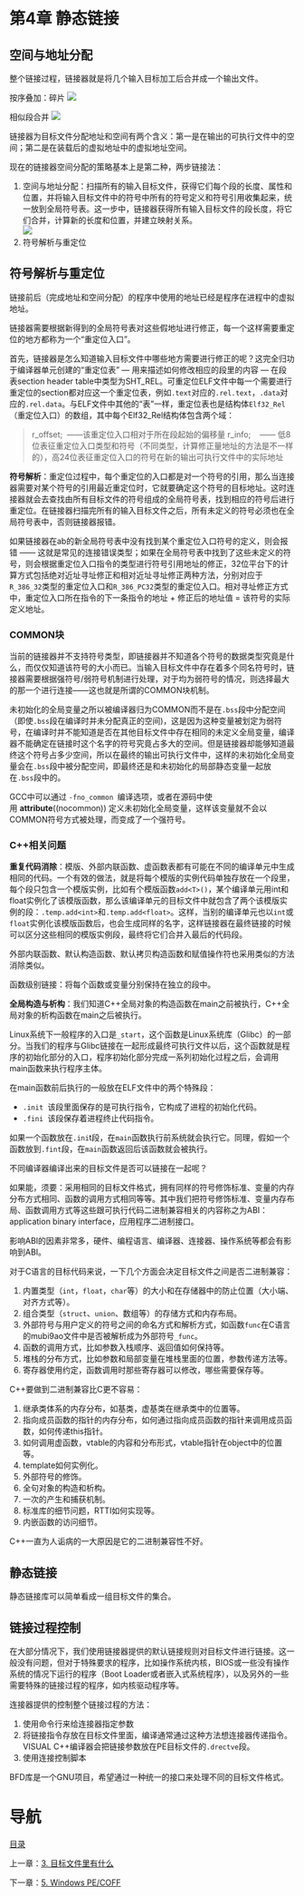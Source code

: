 # 第4章 静态链接

## 空间与地址分配

整个链接过程，链接器就是将几个输入目标加工后合并成一个输出文件。

按序叠加：碎片
![](img/chap4/img0.png)

相似段合并
![](img/chap4/img1.png)

链接器为目标文件分配地址和空间有两个含义：第一是在输出的可执行文件中的空间；第二是在装载后的虚拟地址中的虚拟地址空间。

现在的链接器空间分配的策略基本上是第二种，两步链接法：

1. 空间与地址分配：扫描所有的输入目标文件，获得它们每个段的长度、属性和位置，并将输入目标文件中的符号中所有的符号定义和符号引用收集起来，统一放到全局符号表。这一步中，链接器获得所有输入目标文件的段长度，将它们合并，计算新的长度和位置，并建立映射关系。  
   ![](img/chap4/img2.png)
2. 符号解析与重定位

## 符号解析与重定位

链接前后（完成地址和空间分配）的程序中使用的地址已经是程序在进程中的虚拟地址。

链接器需要根据新得到的全局符号表对这些假地址进行修正，每一个这样需要重定位的地方都称为一个“重定位入口”。

首先，链接器是怎么知道输入目标文件中哪些地方需要进行修正的呢？这完全归功于编译器单元创建的“重定位表” — 用来描述如何修改相应的段里的内容 — 在段表section header table中类型为SHT_REL。可重定位ELF文件中每一个需要进行重定位的section都对应这一个重定位表，例如`.text`对应的`.rel.text`，`.data`对应的`.rel.data`。与ELF文件中其他的“表”一样，重定位表也是结构体`Elf32_Rel`（重定位入口）的数组，其中每个Elf32_Rel结构体包含两个域：

> r_offset;  ——该重定位入口相对于所在段起始的偏移量
> r_info;    —— 低8位表征重定位入口类型和符号（不同类型，计算修正量地址的方法是不一样的），高24位表征重定位入口的符号在新的输出可执行文件中的实际地址

**符号解析**：重定位过程中，每个重定位的入口都是对一个符号的引用，那么当连接器需要对某个符号的引用最近重定位时，它就要确定这个符号的目标地址。这时连接器就会去查找由所有目标文件的符号组成的全局符号表，找到相应的符号后进行重定位。在链接器扫描完所有的输入目标文件之后，所有未定义的符号必须也在全局符号表中，否则链接器报错。

如果链接器在ab的新全局符号表中没有找到某个重定位入口符号的定义，则会报错 —— 这就是常见的连接错误类型；如果在全局符号表中找到了这些未定义的符号，则会根据重定位入口指令的类型进行符号引用地址的修正，32位平台下的计算方式包括绝对近址寻址修正和相对近址寻址修正两种方法，分别对应于`R_386_32`类型的重定位入口和`R_386_PC32`类型的重定位入口。相对寻址修正方式中，重定位入口所在指令的下一条指令的地址 + 修正后的地址值 = 该符号的实际定义地址。

### COMMON块

当前的链接器并不支持符号类型，即链接器并不知道各个符号的数据类型究竟是什么，而仅仅知道该符号的大小而已。当输入目标文件中存在着多个同名符号时，链接器需要根据强符号/弱符号机制进行处理，对于均为弱符号的情况，则选择最大的那一个进行连接——这也就是所谓的COMMON块机制。

未初始化的全局变量之所以被编译器归为COMMON而不是在`.bss`段中分配空间（即使`.bss`段在编译时并未分配真正的空间)，这是因为这种变量被划定为弱符号，在编译时并不能知道是否在其他目标文件中存在相同的未定义全局变量，编译器不能确定在链接时这个名字的符号究竟占多大的空间。但是链接器却能够知道最终这个符号占多少空间，所以在最终的输出可执行文件中，这样的未初始化全局变量会在`.bss`段中被分配空间，即最终还是和未初始化的局部静态变量一起放在`.bss`段中的。

GCC中可以通过 `-fno_common `编译选项，或者在源码中使用 __attribute__((nocommon)) 定义未初始化全局变量，这样该变量就不会以COMMON符号方式被处理，而变成了一个强符号。

### C++相关问题
**重复代码消除**：模版、外部内联函数、虚函数表都有可能在不同的编译单元中生成相同的代码。一个有效的做法，就是将每个模版的实例代码单独存放在一个段里，每个段只包含一个模版实例，比如有个模版函数`add<T>()`，某个编译单元用int和float实例化了该模版函数，那么该编译单元的目标文件中就包含了两个该模版实例的段：`.temp.add<int>`和`.temp.add<float>`。这样，当别的编译单元也以`int`或`float`实例化该模版函数后，也会生成同样的名字，这样链接器在最终链接的时候可以区分这些相同的模版实例段，最终将它们合并入最后的代码段。

外部内联函数、默认构造函数、默认拷贝构造函数和赋值操作符也采用类似的方法消除类似。

函数级别链接：将每个函数或变量分别保持在独立的段中。

**全局构造与析构**：我们知道C++全局对象的构造函数在main之前被执行，C++全局对象的析构函数在main之后被执行。

Linux系统下一般程序的入口是`_start`，这个函数是Linux系统库（Glibc）的一部分。当我们的程序与Glibc链接在一起形成最终可执行文件以后，这个函数就是程序的初始化部分的入口，程序初始化部分完成一系列初始化过程之后，会调用main函数来执行程序主体。

在main函数前后执行的一般放在ELF文件中的两个特殊段：

- `.init`  该段里面保存的是可执行指令，它构成了进程的初始化代码。
- `.fini`  该段保存着进程终止代码指令。

如果一个函数放在`.ini`t段，在`main`函数执行前系统就会执行它。同理，假如一个函数放到`.fint`段，在`main`函数返回后该函数就会被执行。

不同编译器编译出来的目标文件是否可以链接在一起呢？

如果能，须要：采用相同的目标文件格式，拥有同样的符号修饰标准、变量的内存分布方式相同、函数的调用方式相同等等。其中我们把符号修饰标准、变量内存布局、函数调用方式等这些跟可执行代码二进制兼容相关的内容称之为ABI：application binary interface，应用程序二进制接口。

影响ABI的因素非常多，硬件、编程语言、编译器、连接器、操作系统等都会有影响到ABI。

对于C语言的目标代码来说，一下几个方面会决定目标文件之间是否二进制兼容：

1. 内置类型（`int`，`float`，`char`等）的大小和在存储器中的防止位置（大小端、对齐方式等）。
2. 组合类型（`struct`、`union`、数组等）的存储方式和内存布局。
3. 外部符号与用户定义的符号之间的命名方式和解析方式，如函数`func`在C语言的mubi9ao文件中是否被解析成为外部符号`_func`。
4. 函数的调用方式，比如参数入栈顺序、返回值如何保持等。
5. 堆栈的分布方式，比如参数和局部变量在堆栈里面的位置，参数传递方法等。
6. 寄存器使用约定，函数调用时那些寄存器可以修改，哪些需要保存等。

C++要做到二进制兼容比C更不容易：

1. 继承类体系的内存分布，如基类，虚基类在继承类中的位置等。
2. 指向成员函数的指针的内存分布，如何通过指向成员函数的指针来调用成员函数，如何传递this指针。
3. 如何调用虚函数，vtable的内容和分布形式，vtable指针在object中的位置等。
4. template如何实例化。
5. 外部符号的修饰。
6. 全句对象的构造和析构。
7. 一次的产生和捕获机制。
8. 标准库的细节问题，RTTI如何实现等。
9. 内嵌函数的访问细节。

C++一直为人诟病的一大原因是它的二进制兼容性不好。

## 静态链接

静态链接库可以简单看成一组目标文件的集合。

## 链接过程控制

在大部分情况下，我们使用链接器提供的默认链接规则对目标文件进行链接。这一般没有问题，但对于特殊要求的程序，比如操作系统内核，BIOS或一些没有操作系统的情况下运行的程序（Boot Loader或者嵌入式系统程序），以及另外的一些需要特殊的链接过程的程序，如内核驱动程序等。

连接器提供的控制整个链接过程的方法：

1. 使用命令行来给连接器指定参数
2. 将链接指令存放在目标文件里面，编译通常通过这种方法想连接器传递指令。VISUAL C++编译器会把链接参数放在PE目标文件的`.drectve`段。
3. 使用连接控制脚本

BFD库是一个GNU项目，希望通过一种统一的接口来处理不同的目标文件格式。

# 导航

[目录](README.md)

上一章：[3. 目标文件里有什么](3. 目标文件里有什么.md)

下一章：[5. Windows PE/COFF](5. Windows PE/COFF.md)
